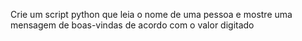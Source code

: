 Crie um script python que leia o nome de uma pessoa e mostre uma mensagem de boas-vindas de acordo com o valor digitado
